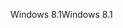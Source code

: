 <span data-ttu-id="f8cdc-101">Windows 8.1</span><span class="sxs-lookup"><span data-stu-id="f8cdc-101">Windows 8.1</span></span>